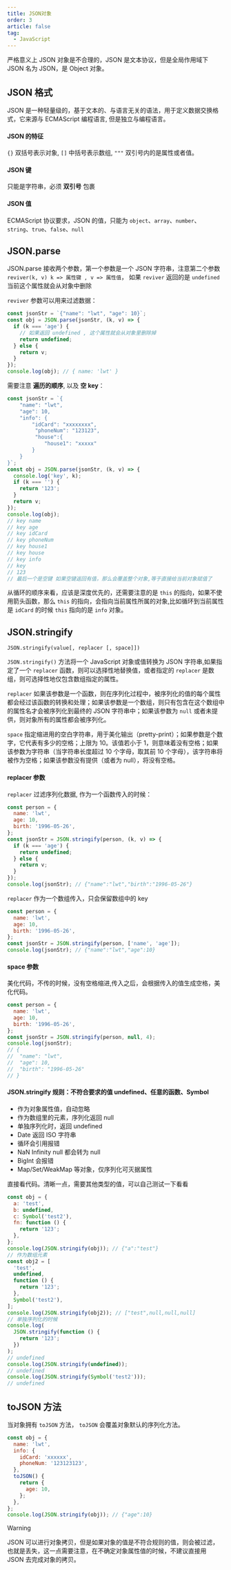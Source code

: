 ```yaml
---
title: JSON对象
order: 3
article: false
tag:
  - JavaScript
---
```


严格意义上 JSON 对象是不合理的，JSON 是文本协议，但是全局作用域下 JSON 名为 JSON，是 Object 对象。

## JSON 格式

JSON 是一种轻量级的，基于文本的、与语言无关的语法，用于定义数据交换格式，它来源与 ECMAScript 编程语言, 但是独立与编程语言。

#### JSON 的特征

`{}` 双括号表示对象, `[]` 中括号表示数组, `"""` 双引号内的是属性或者值。

#### JSON 键

只能是字符串，必须 **双引号** 包裹

#### JSON 值

ECMAScript 协议要求，JSON 的值，只能为 `object`、`array`、`number`、`string`、`true`、`false`、`null`

## JSON.parse

JSON.parse 接收两个参数，第一个参数是一个 JSON 字符串，注意第二个参数 `reviver(k, v) k => 属性键 , v => 属性值`， 如果 `reviver` 返回的是 `undefined` 当前这个属性就会从对象中删除

`reviver` 参数可以用来过滤数据：

```javascript
const jsonStr = `{"name": "lwt", "age": 10}`;
const obj = JSON.parse(jsonStr, (k, v) => {
  if (k === 'age') {
    // 如果返回 undefined , 这个属性就会从对象里删除掉
    return undefined;
  } else {
    return v;
  }
});
console.log(obj); // { name: 'lwt' }
```

需要注意 **遍历的顺序**, 以及 **空 key**：

```javascript
const jsonStr = `{
	"name": "lwt",
	"age": 10,
	"info": {
		"idCard": "xxxxxxxx",
		 "phoneNum": "123123",
		 "house":{
		    "house1": "xxxxx"
        }
    }
}`;
const obj = JSON.parse(jsonStr, (k, v) => {
  console.log('key', k);
  if (k === '') {
    return '123';
  }
  return v;
});
console.log(obj);
// key name
// key age
// key idCard
// key phoneNum
// key house1
// key house
// key info
// key
// 123
// 最后一个是空键 如果空键返回有值，那么会覆盖整个对象,等于直接给当前对象赋值了
```

从循环的顺序来看，应该是深度优先的，还需要注意的是 `this` 的指向，如果不使用箭头函数，那么 `this` 的指向，会指向当前属性所属的对象,比如循环到当前属性是 `idCard` 的时候 `this` 指向的是 `info` 对象。

## JSON.stringify

`JSON.stringify(value[, replacer [, space]])`

`JSON.stringify()` 方法将一个 JavaScript 对象或值转换为 JSON 字符串,如果指定了一个 `replacer` 函数，则可以选择性地替换值，或者指定的 `replacer` 是数组，则可选择性地仅包含数组指定的属性。

`replacer` 如果该参数是一个函数，则在序列化过程中，被序列化的值的每个属性都会经过该函数的转换和处理；如果该参数是一个数组，则只有包含在这个数组中的属性名才会被序列化到最终的 JSON 字符串中；如果该参数为 `null` 或者未提供，则对象所有的属性都会被序列化。

`space` 指定缩进用的空白字符串，用于美化输出（pretty-print）；如果参数是个数字，它代表有多少的空格；上限为 10。该值若小于 1，则意味着没有空格；如果该参数为字符串（当字符串长度超过 10 个字母，取其前 10 个字母），该字符串将被作为空格；如果该参数没有提供（或者为 null），将没有空格。

#### replacer 参数

`replacer` 过滤序列化数据, 作为一个函数传入的时候：

```javascript
const person = {
  name: 'lwt',
  age: 10,
  birth: '1996-05-26',
};
const jsonStr = JSON.stringify(person, (k, v) => {
  if (k === 'age') {
    return undefined;
  } else {
    return v;
  }
});
console.log(jsonStr); // {"name":"lwt","birth":"1996-05-26"}
```

`replacer` 作为一个数组传入，只会保留数组中的 key

```javascript
const person = {
  name: 'lwt',
  age: 10,
  birth: '1996-05-26',
};
const jsonStr = JSON.stringify(person, ['name', 'age']);
console.log(jsonStr); // {"name":"lwt","age":10}
```

#### space 参数

美化代码，不传的时候，没有空格缩进,传入之后，会根据传入的值生成空格，美化代码。

```javascript
const person = {
  name: 'lwt',
  age: 10,
  birth: '1996-05-26',
};
const jsonStr = JSON.stringify(person, null, 4);
console.log(jsonStr);
// {
// 	"name": "lwt",
// 	"age": 10,
// 	"birth": "1996-05-26"
// }
```

#### JSON.stringify 规则：不符合要求的值 undefined、任意的函数、Symbol

- 作为对象属性值，自动忽略
- 作为数组里的元素，序列化返回 null
- 单独序列化时，返回 undefined
- Date 返回 ISO 字符串
- 循环会引用报错
- NaN Infinity null 都会转为 null
- BigInt 会报错
- Map/Set/WeakMap 等对象，仅序列化可灭据属性

直接看代码。清晰一点，需要其他类型的值，可以自己测试一下看看

```javascript
const obj = {
  a: 'test',
  b: undefined,
  c: Symbol('test2'),
  fn: function () {
    return '123';
  },
};
console.log(JSON.stringify(obj)); // {"a":"test"}
// 作为数组元素
const obj2 = [
  'test',
  undefined,
  function () {
    return '123';
  },
  Symbol('test2'),
];
console.log(JSON.stringify(obj2)); // ["test",null,null,null]
// 单独序列化的时候
console.log(
  JSON.stringify(function () {
    return '123';
  })
);
// undefined
console.log(JSON.stringify(undefined));
// undefined
console.log(JSON.stringify(Symbol('test2')));
// undefined
```

## toJSON 方法

当对象拥有 `toJSON` 方法， `toJSON` 会覆盖对象默认的序列化方法。

```javascript
const obj = {
  name: 'lwt',
  info: {
    idCard: 'xxxxxx',
    phoneNum: '123123123',
  },
  toJSON() {
    return {
      age: 10,
    };
  },
};
console.log(JSON.stringify(obj)); // {"age":10}
```

> [!warning]
> JSON 可以进行对象拷贝，但是如果对象的值是不符合规则的值，则会被过滤，也就是丢失，这一点需要注意，在不确定对象属性值的时候，不建议直接用 JSON 去完成对象的拷贝。
